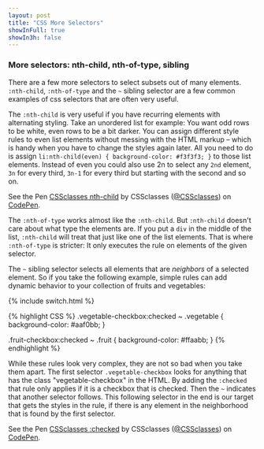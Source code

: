 ```yaml
---
layout: post
title: "CSS More Selectors"
showInFull: true
showIn3h: false
---
```


### More selectors: nth-child, nth-of-type, sibling
There are a few more selectors to select subsets out of many elements. `:nth-child`, `:nth-of-type` and the `~` sibling selector are a few common examples of css selectors that are often very useful.

The `:nth-child` is very useful if you have recurring elements with alternating styling. Take an unordered list for example: You want odd rows to be white, even rows to be a bit darker. You can assign different style rules to even list elements without messing with the HTML markup – which is handy when you have to change the styles again later. All you need to do is assign `li:nth-child(even) { background-color: #f3f3f3; }` to those list elements. Instead of even you could also use 2n to select any `2nd` element, `3n` for every third, `3n-1` for every third but starting with the second and so on.

<p data-height="381" data-theme-id="dark" data-slug-hash="rwVygY" data-default-tab="result" data-user="CSSclasses" data-embed-version="2" data-pen-title="CSSclasses nth-child" class="codepen">See the Pen <a href="https://codepen.io/team/CSSclasses/pen/rwVygY/">CSSclasses nth-child</a> by CSSclasses (<a href="https://codepen.io/CSSclasses">@CSSclasses</a>) on <a href="https://codepen.io">CodePen</a>.</p>
<script async src="https://production-assets.codepen.io/assets/embed/ei.js"></script>

The `:nth-of-type` works almost like the `:nth-child`. But `:nth-child` doesn't care about what type the elements are. If you put a `div` in the middle of the list, `:nth-child` will treat that just like one of the list elements. That is where `:nth-of-type` is stricter: It only executes the rule on elements of the given selector.

The `~` sibling selector selects all elements that are *neighbors* of a selected element. So if you take the following example, simple rules can add dynamic behavior to your collection of fruits and vegetables:

{% include switch.html %}

{% highlight CSS %}
.vegetable-checkbox:checked ~ .vegetable { background-color: #aaf0bb; }

.fruit-checkbox:checked ~ .fruit { background-color: #ffaabb; }
{% endhighlight %}

While these rules look very complex, they are not so bad when you take them apart. The first selector `.vegetable-checkbox` looks for anything that has the class "vegetable-checkbox" in the HTML. By adding the `:checked` that rule only applies if it is a checkbox that is checked. Then the `~` indicates that another selector follows. This following selector in the end is our target that gets the styles in the rule, if there is any element in the neighborhood that is found by the first selector.

<p data-height="476" data-theme-id="dark" data-slug-hash="dRoWEY" data-default-tab="result" data-user="CSSclasses" data-embed-version="2" data-pen-title="CSSclasses :checked" class="codepen">See the Pen <a href="https://codepen.io/team/CSSclasses/pen/dRoWEY/">CSSclasses :checked</a> by CSSclasses (<a href="https://codepen.io/CSSclasses">@CSSclasses</a>) on <a href="https://codepen.io">CodePen</a>.</p>
<script async src="https://production-assets.codepen.io/assets/embed/ei.js"></script>